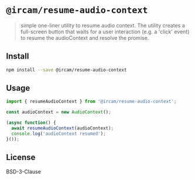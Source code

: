# `@ircam/resume-audio-context`

> simple one-liner utility to resume audio context. The utility creates a full-screen button that waits for a user interaction (e.g. a 'click' event) to resume the audioContext and resolve the promise.

## Install

```sh
npm install --save @ircam/resume-audio-context
```

## Usage

```js
import { resumeAudioContext } from '@ircam/resume-audio-context';

const audioContext = new AudioContext();

(async function() {
  await resumeAudioContext(audioContext);
  console.log('audioContext resumed');
}());
```

## License

BSD-3-Clause
